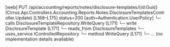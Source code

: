 [web] PUT /api/accounting/reports/notes/disclosure-templates/{id:Guid}  (Cirrus.Api.Controllers.Accounting.Reports.Notes.DisclosureTemplatesController.Update)  [L168–L175] status=200 [auth=Authentication.UserPolicy]
  └─ calls DisclosureTemplateRepository.WriteQuery [L171]
  └─ write DisclosureTemplate [L171]
    └─ reads_from DisclosureTemplates
  └─ uses_service IControlledRepository<DisclosureTemplate>
    └─ method WriteQuery [L171]
      └─ ... (no implementation details available)

